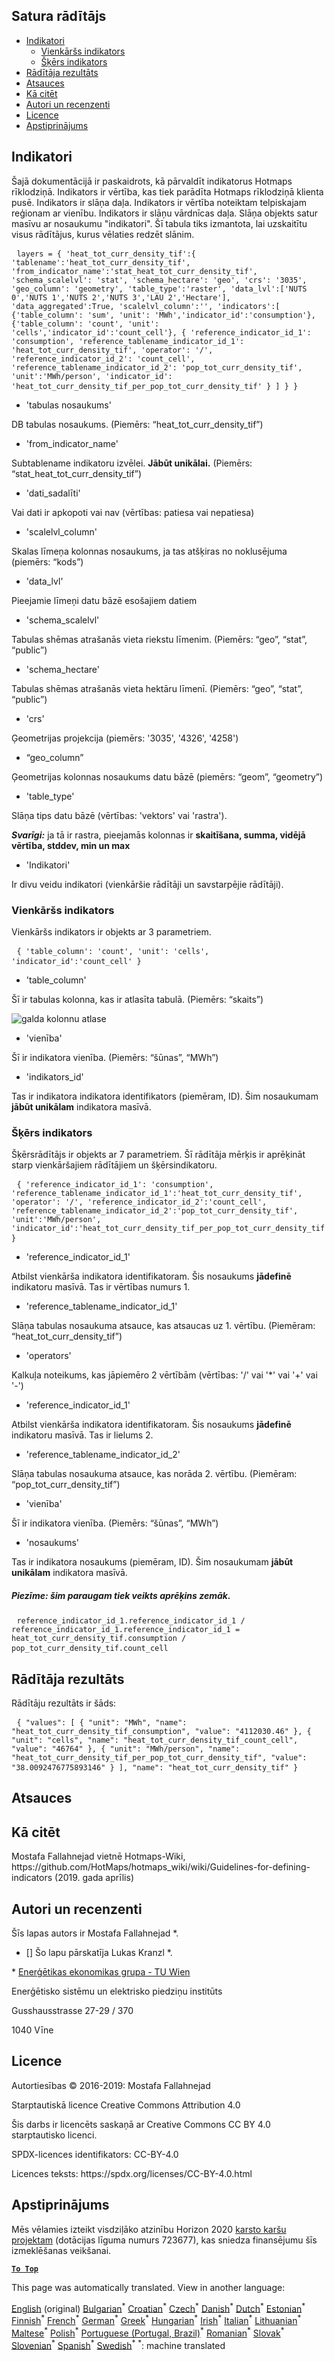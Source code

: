 <h2> Satura rādītājs </h2><ul><li> <a href="#Indicators">Indikatori</a> <ul><li> <a href="#Simple-indicator">Vienkāršs indikators</a> </li><li> <a href="#Cross-indicator">Šķērs indikators</a> </li></ul></li><li> <a href="#Indicator-result">Rādītāja rezultāts</a> </li><li> <a href="#references">Atsauces</a> </li><li> <a href="#how-to-cite">Kā citēt</a> </li><li> <a href="#authors-and-reviewers">Autori un recenzenti</a> </li><li> <a href="#license">Licence</a> </li><li> <a href="#acknowledgement">Apstiprinājums</a> </li></ul><h2> Indikatori </h2><p> Šajā dokumentācijā ir paskaidrots, kā pārvaldīt indikatorus Hotmaps rīklodziņā. Indikators ir vērtība, kas tiek parādīta Hotmaps rīklodziņā klienta pusē. Indikators ir slāņa daļa. Indikators ir vērtība noteiktam telpiskajam reģionam ar vienību. Indikators ir slāņu vārdnīcas daļa. Slāņa objekts satur masīvu ar nosaukumu "indikatori". Šī tabula tiks izmantota, lai uzskaitītu visus rādītājus, kurus vēlaties redzēt slānim. </p><pre> <code>layers = { 'heat_tot_curr_density_tif':{ 'tablename':'heat_tot_curr_density_tif', 'from_indicator_name':'stat_heat_tot_curr_density_tif', 'schema_scalelvl': 'stat', 'schema_hectare': 'geo', 'crs': '3035', 'geo_column': 'geometry', 'table_type':'raster', 'data_lvl':['NUTS 0','NUTS 1','NUTS 2','NUTS 3','LAU 2','Hectare'], 'data_aggregated':True, 'scalelvl_column':'', 'indicators':[ {'table_column': 'sum', 'unit': 'MWh','indicator_id':'consumption'}, {'table_column': 'count', 'unit': 'cells','indicator_id':'count_cell'}, { 'reference_indicator_id_1': 'consumption', 'reference_tablename_indicator_id_1': 'heat_tot_curr_density_tif', 'operator': '/', 'reference_indicator_id_2': 'count_cell', 'reference_tablename_indicator_id_2': 'pop_tot_curr_density_tif', 'unit':'MWh/person', 'indicator_id': 'heat_tot_curr_density_tif_per_pop_tot_curr_density_tif' } ] } }</code> </pre><ul><li> 'tabulas nosaukums' </li></ul><p> DB tabulas nosaukums. (Piemērs: “heat_tot_curr_density_tif”) </p><ul><li> 'from_indicator_name' </li></ul><p> Subtablename indikatoru izvēlei. <strong>Jābūt unikālai.</strong> (Piemērs: “stat_heat_tot_curr_density_tif”) </p><ul><li> 'dati_sadalīti' </li></ul><p> Vai dati ir apkopoti vai nav (vērtības: patiesa vai nepatiesa) </p><ul><li> 'scalelvl_column' </li></ul><p> Skalas līmeņa kolonnas nosaukums, ja tas atšķiras no noklusējuma (piemērs: “kods”) </p><ul><li> 'data_lvl' </li></ul><p> Pieejamie līmeņi datu bāzē esošajiem datiem </p><ul><li> 'schema_scalelvl' </li></ul><p> Tabulas shēmas atrašanās vieta riekstu līmenim. (Piemērs: “geo”, “stat”, “public”) </p><ul><li> 'schema_hectare' </li></ul><p> Tabulas shēmas atrašanās vieta hektāru līmenī. (Piemērs: “geo”, “stat”, “public”) </p><ul><li> 'crs' </li></ul><p> Ģeometrijas projekcija (piemērs: '3035', '4326', '4258') </p><ul><li> “geo_column” </li></ul><p> Ģeometrijas kolonnas nosaukums datu bāzē (piemērs: “geom”, “geometry”) </p><ul><li> 'table_type' </li></ul><p> Slāņa tips datu bāzē (vērtības: 'vektors' vai 'rastra'). </p><p> <em><strong>Svarīgi:</strong></em> ja tā ir rastra, pieejamās kolonnas ir <strong>skaitīšana, summa, vidējā vērtība, stddev, min un max</strong> </p><ul><li> 'Indikatori' </li></ul><p> Ir divu veidu indikatori (vienkāršie rādītāji un savstarpējie rādītāji). </p><h3> Vienkāršs indikators </h3><p> Vienkāršs indikators ir objekts ar 3 parametriem. </p><pre> <code>{ 'table_column': 'count', 'unit': 'cells', 'indicator_id':'count_cell' }</code> </pre><ul><li> 'table_column' </li></ul><p> Šī ir tabulas kolonna, kas ir atlasīta tabulā. (Piemērs: “skaits”) </p><p><img alt="galda kolonnu atlase" src="/api/assets/table_image.png"/></p><ul><li> 'vienība' </li></ul><p> Šī ir indikatora vienība. (Piemērs: “šūnas”, “MWh”) </p><ul><li> 'indikators_id' </li></ul><p> Tas ir indikatora indikatora identifikators (piemēram, ID). Šim nosaukumam <strong>jābūt unikālam</strong> indikatora masīvā. </p><h3> Šķērs indikators </h3><p> Šķērsrādītājs ir objekts ar 7 parametriem. Šī rādītāja mērķis ir aprēķināt starp vienkāršajiem rādītājiem un šķērsindikatoru. </p><pre> <code>{ 'reference_indicator_id_1': 'consumption', 'reference_tablename_indicator_id_1':'heat_tot_curr_density_tif', 'operator': '/', 'reference_indicator_id_2':'count_cell', 'reference_tablename_indicator_id_2':'pop_tot_curr_density_tif', 'unit':'MWh/person', 'indicator_id':'heat_tot_curr_density_tif_per_pop_tot_curr_density_tif' }</code> </pre><ul><li> 'reference_indicator_id_1' </li></ul><p> Atbilst vienkārša indikatora identifikatoram. Šis nosaukums <strong>jādefinē</strong> indikatoru masīvā. Tas ir vērtības numurs 1. </p><ul><li> 'reference_tablename_indicator_id_1' </li></ul><p> Slāņa tabulas nosaukuma atsauce, kas atsaucas uz 1. vērtību. (Piemēram: “heat_tot_curr_density_tif”) </p><ul><li> 'operators' </li></ul><p> Kalkuļa noteikums, kas jāpiemēro 2 vērtībām (vērtības: '/' vai '*' vai '+' vai '-') </p><ul><li> 'reference_indicator_id_1' </li></ul><p> Atbilst vienkārša indikatora identifikatoram. Šis nosaukums <strong>jādefinē</strong> indikatoru masīvā. Tas ir lielums 2. </p><ul><li> 'reference_tablename_indicator_id_2' </li></ul><p> Slāņa tabulas nosaukuma atsauce, kas norāda 2. vērtību. (Piemēram: “pop_tot_curr_density_tif”) </p><ul><li> 'vienība' </li></ul><p> Šī ir indikatora vienība. (Piemērs: “šūnas”, “MWh”) </p><ul><li> 'nosaukums' </li></ul><p> Tas ir indikatora nosaukums (piemēram, ID). Šim nosaukumam <strong>jābūt unikālam</strong> indikatora masīvā. </p><h5> Piezīme: šim paraugam tiek veikts aprēķins zemāk. </h5><pre> <code>reference_indicator_id_1.reference_indicator_id_1 / reference_indicator_id_1.reference_indicator_id_1 = heat_tot_curr_density_tif.consumption / pop_tot_curr_density_tif.count_cell</code> </pre><h2> Rādītāja rezultāts </h2><p> Rādītāju rezultāts ir šāds: </p><pre> <code>{ "values": [ { "unit": "MWh", "name": "heat_tot_curr_density_tif_consumption", "value": "4112030.46" }, { "unit": "cells", "name": "heat_tot_curr_density_tif_count_cell", "value": "46764" }, { "unit": "MWh/person", "name": "heat_tot_curr_density_tif_per_pop_tot_curr_density_tif", "value": "38.0092476775893146" } ], "name": "heat_tot_curr_density_tif" }</code> </pre><h2> Atsauces </h2><h2> Kā citēt </h2><p> Mostafa Fallahnejad vietnē Hotmaps-Wiki, https://github.com/HotMaps/hotmaps_wiki/wiki/Guidelines-for-defining-indicators (2019. gada aprīlis) </p><h2> Autori un recenzenti </h2><p> Šīs lapas autors ir Mostafa Fallahnejad *. </p><ul><li> [] Šo lapu pārskatīja Lukas Kranzl *. </li></ul><p> * <a href="https://eeg.tuwien.ac.at/">Enerģētikas ekonomikas grupa - TU Wien</a> </p><p> Enerģētisko sistēmu un elektrisko piedziņu institūts </p><p> Gusshausstrasse 27-29 / 370 </p><p> 1040 Vīne </p><h2> Licence </h2><p> Autortiesības © 2016-2019: Mostafa Fallahnejad </p><p> Starptautiskā licence Creative Commons Attribution 4.0 </p><p> Šis darbs ir licencēts saskaņā ar Creative Commons CC BY 4.0 starptautisko licenci. </p><p> SPDX-licences identifikators: CC-BY-4.0 </p><p> Licences teksts: https://spdx.org/licenses/CC-BY-4.0.html </p><h2> Apstiprinājums </h2><p> Mēs vēlamies izteikt visdziļāko atzinību Horizon 2020 <a href="https://www.hotmaps-project.eu">karsto karšu projektam</a> (dotācijas līguma numurs 723677), kas sniedza finansējumu šīs izmeklēšanas veikšanai. </p><p><ins> <code><strong><a href="#table-of-contents">To Top</a></strong></code> </ins> </p>

This page was automatically translated. View in another language:

[English](en-Guidelines-for-defining-indicators) (original) [Bulgarian](bg-Guidelines-for-defining-indicators)<sup>\*</sup> [Croatian](hr-Guidelines-for-defining-indicators)<sup>\*</sup> [Czech](cs-Guidelines-for-defining-indicators)<sup>\*</sup> [Danish](da-Guidelines-for-defining-indicators)<sup>\*</sup> [Dutch](nl-Guidelines-for-defining-indicators)<sup>\*</sup> [Estonian](et-Guidelines-for-defining-indicators)<sup>\*</sup> [Finnish](fi-Guidelines-for-defining-indicators)<sup>\*</sup> [French](fr-Guidelines-for-defining-indicators)<sup>\*</sup> [German](de-Guidelines-for-defining-indicators)<sup>\*</sup> [Greek](el-Guidelines-for-defining-indicators)<sup>\*</sup> [Hungarian](hu-Guidelines-for-defining-indicators)<sup>\*</sup> [Irish](ga-Guidelines-for-defining-indicators)<sup>\*</sup> [Italian](it-Guidelines-for-defining-indicators)<sup>\*</sup>  [Lithuanian](lt-Guidelines-for-defining-indicators)<sup>\*</sup> [Maltese](mt-Guidelines-for-defining-indicators)<sup>\*</sup> [Polish](pl-Guidelines-for-defining-indicators)<sup>\*</sup> [Portuguese (Portugal, Brazil)](pt-Guidelines-for-defining-indicators)<sup>\*</sup> [Romanian](ro-Guidelines-for-defining-indicators)<sup>\*</sup> [Slovak](sk-Guidelines-for-defining-indicators)<sup>\*</sup> [Slovenian](sl-Guidelines-for-defining-indicators)<sup>\*</sup> [Spanish](es-Guidelines-for-defining-indicators)<sup>\*</sup> [Swedish](sv-Guidelines-for-defining-indicators)<sup>\*</sup>
<sup>\*</sup>: machine translated
